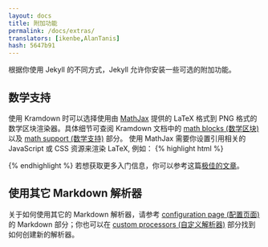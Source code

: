 ```yaml
---
layout: docs
title: 附加功能
permalink: /docs/extras/
translators: [ikenbe,AlanTanis]
hash: 5647b91
---
```


根据你使用 Jekyll 的不同方式，Jekyll 允许你安装一些可选的附加功能。

## 数学支持

使用 Kramdown 时可以选择使用由 [MathJax](http://www.mathjax.org/) 提供的 LaTeX 格式到 PNG 格式的数学区块渲染器。具体细节可查阅 Kramdown 文档中的 [math blocks (数学区块)](http://kramdown.gettalong.org/syntax.html#math-blocks) 以及 [math support (数学支持)](http://kramdown.gettalong.org/converter/html.html#math-support) 部分。
使用 MathJax 需要你设置引用相关的 JavaScript 或 CSS 资源来渲染 LaTeX, 例如：
{% highlight html %}
<script src="https://cdn.mathjax.org/mathjax/latest/MathJax.js?config=TeX-AMS-MML_HTMLorMML" type="text/javascript"></script>
{% endhighlight %}
若想获取更多入门信息，你可以参考这篇[极佳的文章](http://gastonsanchez.com/opinion/2014/02/16/Mathjax-with-jekyll/)。

## 使用其它 Markdown 解析器

关于如何使用其它的 Markdown 解析器，请参考 [configuration page (配置页面)](/docs/configuration/#markdown-options) 的 Markdown 部分；你也可以在 [custom processors (自定义解析器)](/docs/configuration/#custom-markdown-processors) 部分找到如何创建新的解析器。

